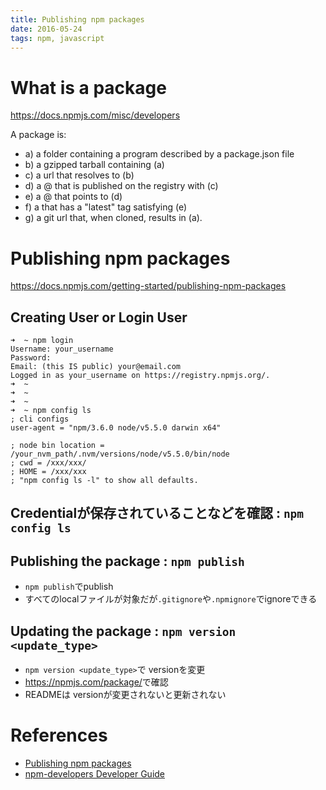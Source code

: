 ```yaml
---
title: Publishing npm packages
date: 2016-05-24
tags: npm, javascript
---
```


# What is a package

<https://docs.npmjs.com/misc/developers>

A package is:

+ a) a folder containing a program described by a package.json file
+ b) a gzipped tarball containing (a)
+ c) a url that resolves to (b)
+ d) a <name>@<version> that is published on the registry with (c)
+ e) a <name>@<tag> that points to (d)
+ f) a <name> that has a "latest" tag satisfying (e)
+ g) a git url that, when cloned, results in (a).

# Publishing npm packages

<https://docs.npmjs.com/getting-started/publishing-npm-packages>


## Creating User or Login User

```
➜  ~ npm login
Username: your_username
Password:
Email: (this IS public) your@email.com
Logged in as your_username on https://registry.npmjs.org/.
➜  ~
➜  ~
➜  ~
➜  ~ npm config ls
; cli configs
user-agent = "npm/3.6.0 node/v5.5.0 darwin x64"

; node bin location = /your_nvm_path/.nvm/versions/node/v5.5.0/bin/node
; cwd = /xxx/xxx/
; HOME = /xxx/xxx
; "npm config ls -l" to show all defaults.
```

## Credentialが保存されていることなどを確認 : `npm config ls`

## Publishing the package : `npm publish`

+ `npm publish`でpublish
+ すべてのlocalファイルが対象だが`.gitignore`や`.npmignore`でignoreできる

## Updating the package : `npm version <update_type>`

+ `npm version <update_type>`で versionを変更
+ https://npmjs.com/package/<package>で確認
+ READMEは versionが変更されないと更新されない


# References

+ [Publishing npm packages](https://docs.npmjs.com/getting-started/publishing-npm-packages)
+ [npm-developers Developer Guide](https://docs.npmjs.com/misc/developers)

